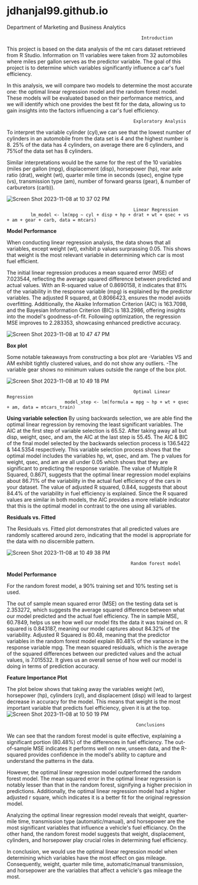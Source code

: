 # jdhanjal99.github.io

Department of Marketing and Business Analytics


                                                       Introduction
This project is based on the data analysis of the mt cars dataset retrieved from R Studio. Information on 11 variables were taken from 32 automobiles where miles per gallon serves as the predictor variable. The goal of this project is to determine which variables significantly influence a car's fuel efficiency.

In this analysis, we will compare two models to determine the most accurate one: the optimal linear regression model and the random forest model. These models will be evaluated based on their performance metrics, and we will identify which one provides the best fit for the data, allowing us to gain insights into the factors influencing a car's fuel efficiency.


                                                    Exploratory Analysis
To interpret the variable cylinder (cyl),we can see that the lowest number of cylinders in an automobile from the data set is 4 and the highest number is 8. 25% of the data has 4 cylinders, on average there are 6 cylinders, and 75%of the data set has 8 cylinders.

Similar interpretations would be the same for the rest of the 10 variables (miles per gallon (mpg), displacement (disp), horsepower (hp), rear axle ratio (drat), weight (wt), quarter mile time in seconds (qsec), engine type (vs), transmission type (am), number of forward gearss (gear), & number of carburetors (carb)).

![Screen Shot 2023-11-08 at 10 37 02 PM](https://github.com/jdhanjal99/jdhanjal99.github.io/assets/145622744/09dbad3e-9d20-4976-b44d-b7d19ea2076f)


                                                    Linear Regression 
             lm_model <- lm(mpg ~ cyl + disp + hp + drat + wt + qsec + vs + am + gear + carb, data = mtcars)

**Model Performance**

When conducting linear regression analysis, the data shows that all variables, except weight (wt), exhibit p values surprassing 0.05. This shows that weight is the most relevant variable in determining which car is most fuel efficient.

The initial linear regression produces a mean squared error (MSE) of 7.023544, reflecting the average squared difference between predicted and actual values. With an R-squared value of 0.8690158, it indicates that 81% of the variability in the response variable (mpg) is explained by the predictor variables. The adjusted R squared, at 0.8066423, ensures the model avoids overfitting. Additionally, the Akaike Information Criterion (AIC) is 163.7098, and the Bayesian Information Criterion (BIC) is 183.2986, offering insights into the model's goodness-of-fit. Following optimization, the regression MSE improves to 2.283353, showcasing enhanced predictive accuracy.

![Screen Shot 2023-11-08 at 10 47 47 PM](https://github.com/jdhanjal99/jdhanjal99.github.io/assets/145622744/ffe2df4d-85c4-4598-a84a-e7db8540e883)

 **Box plot**
 
 Some notable takeaways from constructing a box plot are 
 -Variables VS and AM exhibit tightly clustered values, and do not show any outliers.
 -The variable gear shows no minimum values outside the range of the box plot. 

![Screen Shot 2023-11-08 at 10 49 18 PM](https://github.com/jdhanjal99/jdhanjal99.github.io/assets/145622744/40450221-50d4-4231-9dab-bb2432dca175)
                                                    
                                                    Optimal Linear Regression
                          model_step <- lm(formula = mpg ~ hp + wt + qsec + am, data = mtcars_train)
                          

**Using variable selection**
By using backwards selection, we are able find the optimal linear regression by removing the least significant variables. The AIC at the first step of variable selection is 65.52. After taking away all but disp, weight, qsec, and am, the AIC at the last step is 55.45. The AIC & BIC of the final model selected by the backwards selection process is 136.5422 & 144.5354 respectively.  This variable selection process shows that the optimal model includes the variables hp, wt, qsec, and am. The p values for weight, qsec, and am are all under 0.05 which shows that they are significant to predicting the response variable. The value of Multiple R Squared, 0.8671, suggests that the optimal linear regression model explains about 86.71% of the variability in the actual fuel efficiency of the cars in your dataset. The value of adjusted R squared, 0.844, suggests that about 84.4% of the variability in fuel efficiency is explained. Since the R squared values are similar in both models, the AIC provides a more reliable indicator that this is the optimal model in contrast to the one using all variables.


**Residuals vs. Fitted**

The Residuals vs. Fitted plot demonstrates that all predicted values are randomly scattered around zero, indicating that the model is appropriate for the data with no discernible pattern.

![Screen Shot 2023-11-08 at 10 49 38 PM](https://github.com/jdhanjal99/jdhanjal99.github.io/assets/145622744/b2165c51-beed-4f21-a4a6-365277107743)

                                                   Random forest model
**Model Performance**

For the random forest model, a 90% training set and 10% testing set is used. 

The out of sample mean squared error (MSE) on the testing data set is 2.353272, which suggests the average squared difference between what our model predicted and the actual fuel efficiency. The in sample MSE, 60.7849, helps us see how well our model fits the data it was trained on. R squared is 0.843187, meaning our model captures about 84.32% of the variability. Adjusted R Squared is 80.48, meaning that the predictor variables in the  random forest model explain 80.48% of the variance in the response variable mpg. The mean squared residuals, which is the average of the squared differences between our predicted values and the actual values, is 7.015532. It gives us an overall sense of how well our model is doing in terms of prediction accuracy.


**Feature Importance Plot**

The plot below shows that taking away the variables weight (wt), horsepower (hp), cylinders (cyl), and displacement (disp) will lead to largest decrease in accuracy for the model. This means that weight is the most important variable that predicts fuel efficiency, given it is at the top.  
![Screen Shot 2023-11-08 at 10 50 19 PM](https://github.com/jdhanjal99/jdhanjal99.github.io/assets/145622744/2ff906b4-9d13-4473-afd4-89f6de166e4e)


                                                     Conclusions
We can see that the random forest model is quite effective, explaining a significant portion (80.48%) of the differences in fuel efficiency. The out-of-sample MSE indicates it performs well on new, unseen data, and the R-squared provides confidence in the model's ability to capture and understand the patterns in the data.

However, the optimal linear regression model outperformed the random forest model. The mean squared error in the optimal linear regression is notably lesser than that in the random forest, signifying a higher precision in predictions. Additionally, the optimal linear regression model had a higher adjusted r square, which indicates it is a better fit for the original regression model. 

Analyzing the optimal linear regression model reveals that weight, quarter-mile time, transmission type (automatic/manual), and horsepower are the most significant variables that influence a vehicle's fuel efficiancy. On the other hand, the random forest model suggests that weight, displacement, cylinders, and horsepower play crucial roles in determining fuel efficiency.

In conclusion, we would use the optimal linear regression model when determining which variables have the most effect on gas mileage. Consequently, weight, quarter mile time, automatic/manual transmission, and horsepower are the variables that affect a vehicle's gas mileage the most. 


